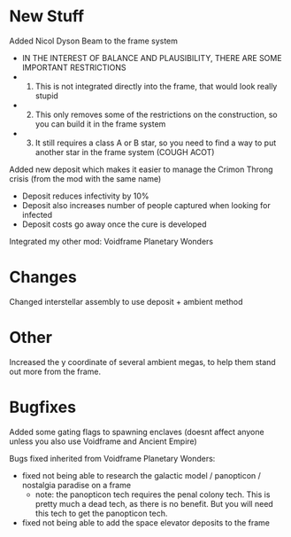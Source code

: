 # New Stuff
Added Nicol Dyson Beam to the frame system
- IN THE INTEREST OF BALANCE AND PLAUSIBILITY, THERE ARE SOME IMPORTANT RESTRICTIONS
- 1) This is not integrated directly into the frame, that would look really stupid
- 2) This only removes some of the restrictions on the construction, so you can build it in the frame system
- 3) It still requires a class A or B star, so you need to find a way to put another star in the frame system (COUGH ACOT)

Added new deposit which makes it easier to manage the Crimon Throng crisis (from the mod with the same name)
- Deposit reduces infectivity by 10%
- Deposit also increases number of people captured when looking for infected
- Deposit costs go away once the cure is developed

Integrated my other mod: Voidframe Planetary Wonders

# Changes
Changed interstellar assembly to use deposit + ambient method

# Other
Increased the y coordinate of several ambient megas, to help them stand out more from the frame.

# Bugfixes
Added some gating flags to spawning enclaves (doesnt affect anyone unless you also use Voidframe and Ancient Empire)

Bugs fixed inherited from Voidframe Planetary Wonders:
- fixed not being able to research the galactic model / panopticon / nostalgia paradise on a frame
    * note: the panopticon tech requires the penal colony tech. This is pretty much a dead tech, as there is no benefit. But you will need this tech to get the panopticon tech.
- fixed not being able to add the space elevator deposits to the frame
